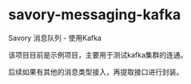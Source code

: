 # savory-messaging-kafka

Savory 消息队列 - 使用Kafka

该项目目前是示例项目，主要用于测试kafka集群的连通。

后续如果有其他的消息类型接入，再提取接口进行封装。

